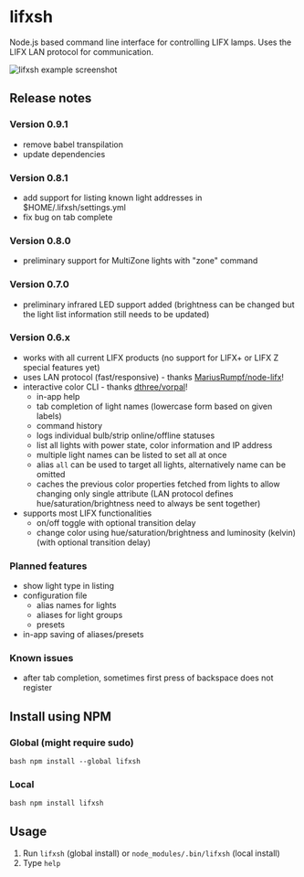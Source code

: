 # lifxsh

Node.js based command line interface for controlling LIFX lamps. Uses the LIFX
LAN protocol for communication.

![lifxsh example
screenshot](https://raw.githubusercontent.com/ristomatti/lifxsh/master/example-screenshot.png)

## Release notes

### Version 0.9.1

- remove babel transpilation
- update dependencies

### Version 0.8.1

- add support for listing known light addresses in $HOME/.lifxsh/settings.yml
- fix bug on tab complete

### Version 0.8.0

- preliminary support for MultiZone lights with "zone" command

### Version 0.7.0

- preliminary infrared LED support added (brightness can be changed but the
  light list information still needs to be updated)

### Version 0.6.x

- works with all current LIFX products (no support for LIFX+ or LIFX Z special
  features yet)
- uses LAN protocol (fast/responsive) - thanks
  [MariusRumpf/node-lifx](https://github.com/MariusRumpf/node-lifx)!
- interactive color CLI - thanks
  [dthree/vorpal](https://github.com/dthree/vorpal)!
  - in-app help
  - tab completion of light names (lowercase form based on given labels)
  - command history
  - logs individual bulb/strip online/offline statuses
  - list all lights with power state, color information and IP address
  - multiple light names can be listed to set all at once
  - alias `all` can be used to target all lights, alternatively name can be
    omitted
  - caches the previous color properties fetched from lights to allow changing
    only single attribute (LAN protocol defines hue/saturation/brightness need
    to always be sent together)
- supports most LIFX functionalities
  - on/off toggle with optional transition delay
  - change color using hue/saturation/brightness and luminosity (kelvin) (with
    optional transition delay)

### Planned features

- show light type in listing
- configuration file
  - alias names for lights
  - aliases for light groups
  - presets
- in-app saving of aliases/presets

### Known issues

- after tab completion, sometimes first press of backspace does not register

## Install using NPM

### Global (might require sudo)

```bash npm install --global lifxsh ```

### Local

```bash npm install lifxsh ```

## Usage

1. Run `lifxsh` (global install) or `node_modules/.bin/lifxsh` (local install)
2. Type `help`
